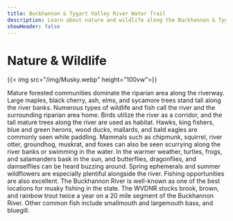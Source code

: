 ```yaml
---
title: Buckhannon & Tygart Valley River Water Trail
description: Learn about nature and wildlife along the Buckhannon & Tygart Valley River Water Trail.
showHeader: false
---
```


# Nature & Wildlife

{{< img src="/img/Musky.webp" height="100vw">}}

Mature forested communities dominate the riparian area along the riverway. Large maples, black cherry, ash, elms, and sycamore trees stand tall along the river banks. Numerous types of wildlife and fish call the river and the surrounding riparian area home. Birds utilize the river as a corridor, and the tall mature trees along the river are used as habitat. Hawks, king fishers, blue and green herons, wood ducks, mallards, and bald eagles are commonly seen while paddling. Mammals such as chipmunk, squirrel, river otter, groundhog, muskrat, and foxes can also be seen scurrying along the river banks or swimming in the water. In the warmer weather, turtles, frogs, and salamanders bask in the sun, and butterflies, dragonflies, and damselflies can be heard buzzing around. Spring ephemerals and summer wildflowers are especially plentiful alongside the river. Fishing opportunities are also excellent. The Buckhannon River is well-known as one of the best locations for musky fishing in the state. The WVDNR stocks brook, brown, and rainbow trout twice a year on a 20 mile segment of the Buckhannon River. Other common fish include smallmouth and largemouth bass, and bluegill. 
